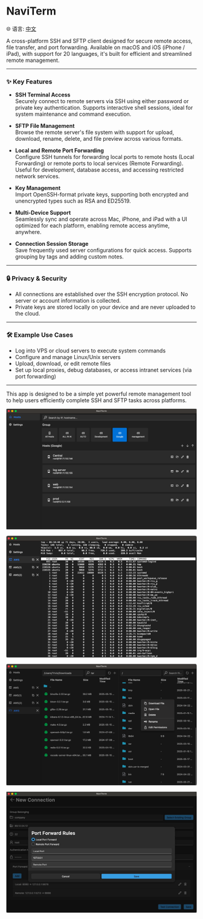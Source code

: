 # NaviTerm

🌐 语言: [中文](README.zh.md)

A cross-platform SSH and SFTP client designed for secure remote access, file transfer, and port forwarding. Available on macOS and iOS (iPhone / iPad), with support for 20 languages, it's built for efficient and streamlined remote management.

---

### ✨ Key Features

- **SSH Terminal Access**  
  Securely connect to remote servers via SSH using either password or private key authentication. Supports interactive shell sessions, ideal for system maintenance and command execution.

- **SFTP File Management**  
  Browse the remote server's file system with support for upload, download, rename, delete, and file preview across various formats.

- **Local and Remote Port Forwarding**  
  Configure SSH tunnels for forwarding local ports to remote hosts (Local Forwarding) or remote ports to local services (Remote Forwarding). Useful for development, database access, and accessing restricted network services.

- **Key Management**  
  Import OpenSSH-format private keys, supporting both encrypted and unencrypted types such as RSA and ED25519.

- **Multi-Device Support**  
  Seamlessly sync and operate across Mac, iPhone, and iPad with a UI optimized for each platform, enabling remote access anytime, anywhere.

- **Connection Session Storage**  
  Save frequently used server configurations for quick access. Supports grouping by tags and adding custom notes.

---

### 🔒 Privacy & Security

- All connections are established over the SSH encryption protocol. No server or account information is collected.
- Private keys are stored locally on your device and are never uploaded to the cloud.

---

### 🛠️ Example Use Cases

- Log into VPS or cloud servers to execute system commands
- Configure and manage Linux/Unix servers
- Upload, download, or edit remote files
- Set up local proxies, debug databases, or access intranet services (via port forwarding)

---

This app is designed to be a simple yet powerful remote management tool to help users efficiently complete SSH and SFTP tasks across platforms.

![App Screenshot](images/1.png)

![App Screenshot](images/2.png)

![App Screenshot](images/3.png)

![App Screenshot](images/4.png)
